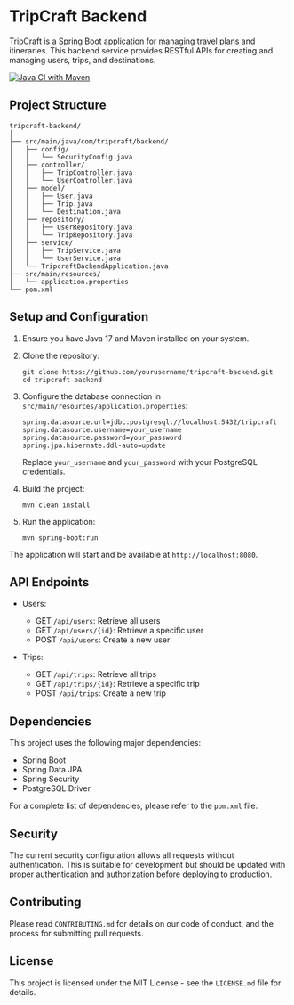 # TripCraft Backend

TripCraft is a Spring Boot application for managing travel plans and itineraries. This backend service provides RESTful APIs for creating and managing users, trips, and destinations.

[![Java CI with Maven](https://github.com/kuldeep27396/tripcraft-backend/actions/workflows/maven.yml/badge.svg)](https://github.com/kuldeep27396/tripcraft-backend/actions/workflows/maven.yml)

## Project Structure

```
tripcraft-backend/
│
├── src/main/java/com/tripcraft/backend/
│   ├── config/
│   │   └── SecurityConfig.java
│   ├── controller/
│   │   ├── TripController.java
│   │   └── UserController.java
│   ├── model/
│   │   ├── User.java
│   │   ├── Trip.java
│   │   └── Destination.java
│   ├── repository/
│   │   ├── UserRepository.java
│   │   └── TripRepository.java
│   ├── service/
│   │   ├── TripService.java
│   │   └── UserService.java
│   └── TripcraftBackendApplication.java
├── src/main/resources/
│   └── application.properties
└── pom.xml
```

## Setup and Configuration

1. Ensure you have Java 17 and Maven installed on your system.

2. Clone the repository:
   ```
   git clone https://github.com/yourusername/tripcraft-backend.git
   cd tripcraft-backend
   ```

3. Configure the database connection in `src/main/resources/application.properties`:
   ```
   spring.datasource.url=jdbc:postgresql://localhost:5432/tripcraft
   spring.datasource.username=your_username
   spring.datasource.password=your_password
   spring.jpa.hibernate.ddl-auto=update
   ```
   Replace `your_username` and `your_password` with your PostgreSQL credentials.

4. Build the project:
   ```
   mvn clean install
   ```

5. Run the application:
   ```
   mvn spring-boot:run
   ```

The application will start and be available at `http://localhost:8080`.

## API Endpoints

- Users:
    - GET `/api/users`: Retrieve all users
    - GET `/api/users/{id}`: Retrieve a specific user
    - POST `/api/users`: Create a new user

- Trips:
    - GET `/api/trips`: Retrieve all trips
    - GET `/api/trips/{id}`: Retrieve a specific trip
    - POST `/api/trips`: Create a new trip

## Dependencies

This project uses the following major dependencies:

- Spring Boot
- Spring Data JPA
- Spring Security
- PostgreSQL Driver

For a complete list of dependencies, please refer to the `pom.xml` file.

## Security

The current security configuration allows all requests without authentication. This is suitable for development but should be updated with proper authentication and authorization before deploying to production.

## Contributing

Please read `CONTRIBUTING.md` for details on our code of conduct, and the process for submitting pull requests.

## License

This project is licensed under the MIT License - see the `LICENSE.md` file for details.
